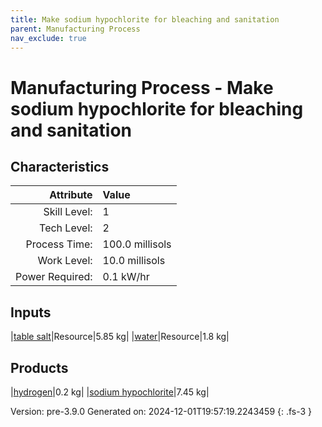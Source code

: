```yaml
---
title: Make sodium hypochlorite for bleaching and sanitation
parent: Manufacturing Process
nav_exclude: true
---
```

# Manufacturing Process - Make sodium hypochlorite for bleaching and sanitation


## Characteristics

| Attribute      | Value |
|--------:|:------|
|Skill Level:|1|
|Tech Level:|2|
|Process Time:|100.0 millisols|
|Work Level:|10.0 millisols|
|Power Required:|0.1 kW/hr|

## Inputs

|[table salt](../resource/table-salt.html)|Resource|5.85 kg|
|[water](../resource/water.html)|Resource|1.8 kg|

## Products

|[hydrogen](../resource/hydrogen.html)|0.2 kg|
|[sodium hypochlorite](../resource/sodium-hypochlorite.html)|7.45 kg|


Version: pre-3.9.0 Generated on: 2024-12-01T19:57:19.2243459
{: .fs-3 }

